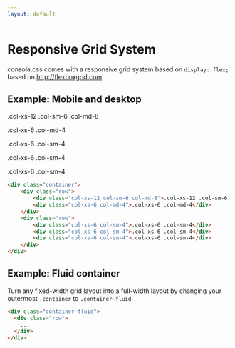 ```yaml
---
layout: default
---
```


# Responsive Grid System

consola.css comes with a responsive grid system based on `display: flex;` based on http://flexboxgrid.com

## Example: Mobile and desktop

<div class="container">
    <div class="row row-example">
        <div class="col-xs-12 col-sm-6 col-md-8"><p>.col-xs-12 .col-sm-6 .col-md-8</p></div>
        <div class="col-xs-6 col-md-4"><p>.col-xs-6 .col-md-4</p></div>
    </div>
    <div class="row row-example">
        <div class="col-xs-6 col-sm-4"><p>.col-xs-6 .col-sm-4</p></div>
        <div class="col-xs-6 col-sm-4"><p>.col-xs-6 .col-sm-4</p></div>
        <div class="col-xs-6 col-sm-4"><p>.col-xs-6 .col-sm-4</p></div>
    </div>
</div>

```html
<div class="container">
    <div class="row">
        <div class="col-xs-12 col-sm-6 col-md-8">.col-xs-12 .col-sm-6 .col-md-8</div>
        <div class="col-xs-6 col-md-4">.col-xs-6 .col-md-4</div>
    </div>
    <div class="row">
        <div class="col-xs-6 col-sm-4">.col-xs-6 .col-sm-4</div>
        <div class="col-xs-6 col-sm-4">.col-xs-6 .col-sm-4</div>
        <div class="col-xs-6 col-sm-4">.col-xs-6 .col-sm-4</div>
    </div>
</div>
```

## Example: Fluid container
Turn any fixed-width grid layout into a full-width layout by changing your outermost `.container` to `.container-fluid`.

```html
<div class="container-fluid">
  <div class="row">
    ...
  </div>
</div>
```
